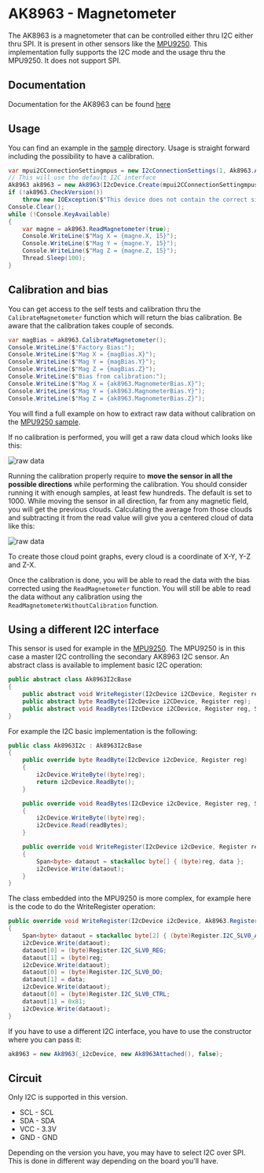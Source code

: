# AK8963 - Magnetometer

The AK8963 is a magnetometer that can be controlled either thru I2C either thru SPI. It is present in other sensors like the [MPU9250](../Mpu9250/README.md). This implementation fully supports the I2C mode and the usage thru the MPU9250. It does not support SPI.

## Documentation

Documentation for the AK8963 can be found [here](https://www.akm.com/akm/en/file/datasheet/AK8963C.pdf)

## Usage

You can find an example in the [sample](https://github.com/dotnet/iot/tree/main/src/devices/Ak8963/samples/ak8963.sample.cs) directory. Usage is straight forward including the possibility to have a calibration.

```csharp
var mpui2CConnectionSettingmpus = new I2cConnectionSettings(1, Ak8963.Ak8963.DefaultI2cAddress);
// This will use the default I2C interface
Ak8963 ak8963 = new Ak8963(I2cDevice.Create(mpui2CConnectionSettingmpus));
if (!ak8963.CheckVersion())
    throw new IOException($"This device does not contain the correct signature 0x48 for a AK8963");
Console.Clear();
while (!Console.KeyAvailable)
{
    var magne = ak8963.ReadMagnetometer(true);
    Console.WriteLine($"Mag X = {magne.X, 15}");
    Console.WriteLine($"Mag Y = {magne.Y, 15}");
    Console.WriteLine($"Mag Z = {magne.Z, 15}");
    Thread.Sleep(100);
}
```

## Calibration and bias

You can get access to the self tests and calibration thru the ```CalibrateMagnetometer``` function which will return the bias calibration. Be aware that the calibration takes couple of seconds.

```csharp
var magBias = ak8963.CalibrateMagnetometer();
Console.WriteLine($"Factory Bias:");
Console.WriteLine($"Mag X = {magBias.X}");
Console.WriteLine($"Mag Y = {magBias.Y}");
Console.WriteLine($"Mag Z = {magBias.Z}");
Console.WriteLine($"Bias from calibration:");
Console.WriteLine($"Mag X = {ak8963.MagnometerBias.X}");
Console.WriteLine($"Mag Y = {ak8963.MagnometerBias.Y}");
Console.WriteLine($"Mag Z = {ak8963.MagnometerBias.Z}");
```

You will find a full example on how to extract raw data without calibration on the [MPU9250 sample](../Mpu9250/samples/Program.cs).

If no calibration is performed, you will get a raw data cloud which looks like this:

![raw data](./rawcalib.png)

Running the calibration properly require to **move the sensor in all the possible directions** while performing the calibration. You should consider running it with enough samples, at least few hundreds. The default is set to 1000. While moving the sensor in all direction, far from any magnetic field, you will get the previous clouds. Calculating the average from those clouds and subtracting it from the read value will give you a centered cloud of data like this:

![raw data](./corrcalib.png)

To create those cloud point graphs, every cloud is a coordinate of X-Y, Y-Z and Z-X.

Once the calibration is done, you will be able to read the data with the bias corrected using the ```ReadMagnetometer``` function. You will still be able to read the data without any calibration using the ```ReadMagnetometerWithoutCalibration``` function.

## Using a different I2C interface

This sensor is used for example in the [MPU9250](../Mpu9250/README.md). The MPU9250 is in this case a master I2C controlling the secondary AK8963 I2C sensor. An abstract class is available to implement basic I2C operation:

```csharp
public abstract class Ak8963I2cBase
{
    public abstract void WriteRegister(I2cDevice i2CDevice, Register reg, byte data);
    public abstract byte ReadByte(I2cDevice i2CDevice, Register reg);
    public abstract void ReadBytes(I2cDevice i2CDevice, Register reg, Span<byte> readBytes);
}
```

For example the I2C basic implementation is the following:

```csharp
public class Ak8963I2c : Ak8963I2cBase
{
    public override byte ReadByte(I2cDevice i2cDevice, Register reg)
    {
        i2cDevice.WriteByte((byte)reg);
        return i2cDevice.ReadByte();
    }

    public override void ReadBytes(I2cDevice i2cDevice, Register reg, Span<byte> readBytes)
    {
        i2cDevice.WriteByte((byte)reg);
        i2cDevice.Read(readBytes);
    }

    public override void WriteRegister(I2cDevice i2cDevice, Register reg, byte data)
    {
        Span<byte> dataout = stackalloc byte[] { (byte)reg, data };
        i2cDevice.Write(dataout);
    }
}
```

The class embedded into the MPU9250 is more complex, for example here is the code to do the WriteRegister operation:

```csharp
public override void WriteRegister(I2cDevice i2cDevice, Ak8963.Register reg, byte data)
{
    Span<byte> dataout = stackalloc byte[2] { (byte)Register.I2C_SLV0_ADDR, Ak8963.Ak8963.DefaultI2cAddress };
    i2cDevice.Write(dataout);
    dataout[0] = (byte)Register.I2C_SLV0_REG;
    dataout[1] = (byte)reg;
    i2cDevice.Write(dataout);
    dataout[0] = (byte)Register.I2C_SLV0_DO;
    dataout[1] = data;
    i2cDevice.Write(dataout);
    dataout[0] = (byte)Register.I2C_SLV0_CTRL;
    dataout[1] = 0x81;
    i2cDevice.Write(dataout);
}
```

If you have to use a different I2C interface, you have to use the constructor where you can pass it:

```csharp
ak8963 = new Ak8963(_i2cDevice, new Ak8963Attached(), false);
```

## Circuit

Only I2C is supported in this version.

* SCL - SCL
* SDA - SDA
* VCC - 3.3V
* GND - GND

Depending on the version you have, you may have to select I2C over SPI. This is done in different way depending on the board you'll have.
